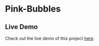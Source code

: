 # Pink-Bubbles
## Live Demo
Check out the live demo of this project [here](https://krishnapatil6446.github.io/Pink-Bubbles/).

